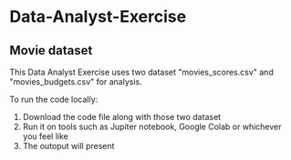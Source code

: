 # Data-Analyst-Exercise
## Movie dataset 
This Data Analyst Exercise uses two dataset "movies_scores.csv" and "movies_budgets.csv" for analysis.

To run the code locally:
1. Download the code file along with those two dataset
2. Run it on tools such as Jupiter notebook, Google Colab or whichever you feel like
3. The outoput will present 
